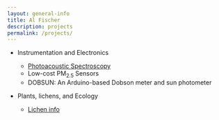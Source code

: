 ```yaml
---
layout: general-info
title: Al Fischer
description: projects
permalink: /projects/
---
```


<!-- My skills and interests are broad: I'm part chemist, part enginner, and part naturalist.  I've worked on a diverse array of projects - both formally and informally - some of which are listed here. -->

<!-- ## Selected Projects -->

* Instrumentation and Electronics
     <!-- - Cavity Enhanced Spectroscopy -->
     - [Photoacoustic Spectroscopy](/pdf/poster_pas_aaar_2017.pdf)
     - Low-cost PM<sub>2.5</sub> Sensors
     - DOBSUN: An Arduino-based Dobson meter and sun photometer

* Plants, lichens, and Ecology
     - [Lichen info](/lichens/)
     <!-- - [Essential oil distillation](/essential-oils/) -->
     <!-- - [Hemlock Woolly Adelgid & Electroantennography](/hemlock-woolly-adelgid/) -->
     <!-- - [Geographic Information Systems](/GIS/) -->

<!-- <center>
	  <span class="fa-stack fa-4x">
	    <a href = "/projects/"><i class="fa fa-gears fa-stack-5x"></i>
	    <strong class="fa-stack-1x fa-text"></strong></a>
	  </span>
</center> -->
